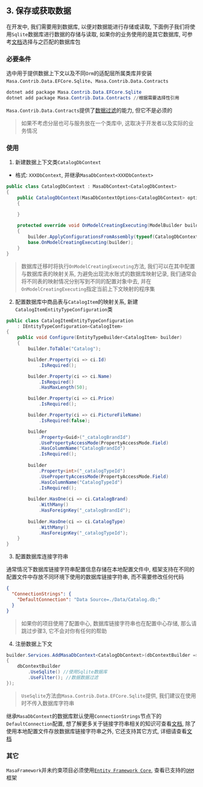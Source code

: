 ## 3. 保存或获取数据

在开发中, 我们需要用到数据库, 以便对数据能进行存储或读取, 下面例子我们将使用`Sqlite`数据库进行数据的存储与读取, 如果你的业务使用的是其它数据库, 可参考[文档](/framework/building-blocks/data/orm-efcore)选择与之匹配的数据库包

### 必要条件

选中用于提供数据上下文以及不同`Orm`的适配层所属类库并安装`Masa.Contrib.Data.EFCore.Sqlite`、`Masa.Contrib.Data.Contracts`

```powershell
dotnet add package Masa.Contrib.Data.EFCore.Sqlite
dotnet add package Masa.Contrib.Data.Contracts //根据需要选择性引用
```

`Masa.Contrib.Data.Contracts`提供了[数据过滤](/framework/building-blocks/data/data-filter)的能力, 但它不是必须的

> 如果不考虑分层也可与服务放在一个类库中, 这取决于开发者以及实际的业务情况

### 使用

1. 新建数据上下文类`CatalogDbContext`

* 格式: `XXXDbContext`, 并继承`MasaDbContext<XXXDbContext>`

```csharp
public class CatalogDbContext : MasaDbContext<CatalogDbContext>
{
    public CatalogDbContext(MasaDbContextOptions<CatalogDbContext> options) : base(options)
    {

    }
    
    protected override void OnModelCreatingExecuting(ModelBuilder builder)
    {
        builder.ApplyConfigurationsFromAssembly(typeof(CatalogDbContext).Assembly);
        base.OnModelCreatingExecuting(builder);
    }
}
```

> 数据库迁移时将执行`OnModelCreatingExecuting`方法, 我们可以在其中配置与数据库表的映射关系, 为避免出现流水账式的数据库映射记录, 我们通常会将不同表的映射情况分别写到不同的配置对象中去, 并在`OnModelCreatingExecuting`指定当前上下文映射的程序集

2. 配置数据库中商品表与`CatalogItem`的映射关系, 新建`CatalogItemEntityTypeConfiguration`类

```csharp
public class CatalogItemEntityTypeConfiguration
    : IEntityTypeConfiguration<CatalogItem>
{
    public void Configure(EntityTypeBuilder<CatalogItem> builder)
    {
        builder.ToTable("Catalog");

        builder.Property(ci => ci.Id)
            .IsRequired();

        builder.Property(ci => ci.Name)
            .IsRequired()
            .HasMaxLength(50);

        builder.Property(ci => ci.Price)
            .IsRequired();

        builder.Property(ci => ci.PictureFileName)
            .IsRequired(false);

        builder
            .Property<Guid>("_catalogBrandId")
            .UsePropertyAccessMode(PropertyAccessMode.Field)
            .HasColumnName("CatalogBrandId")
            .IsRequired();
        
        builder
            .Property<int>("_catalogTypeId")
            .UsePropertyAccessMode(PropertyAccessMode.Field)
            .HasColumnName("CatalogTypeId")
            .IsRequired();
        
        builder.HasOne(ci => ci.CatalogBrand)
            .WithMany()
            .HasForeignKey("_catalogBrandId");
        
        builder.HasOne(ci => ci.CatalogType)
            .WithMany()
            .HasForeignKey("_catalogTypeId");
    }
}
```

3. 配置数据库连接字符串

通常情况下数据库链接字符串配置信息存储在本地配置文件中, 框架支持在不同的配置文件中存放不同环境下使用的数据库链接字符串, 而不需要修改任何代码

```appsettings.json
{
  "ConnectionStrings": {
    "DefaultConnection": "Data Source=./Data/Catalog.db;"
  }
}
```

> 如果你的项目使用了配置中心, 数据库链接字符串也在配置中心存储, 那么请跳过步骤3, 它不会对你有任何的帮助

4. 注册数据上下文

```csharp
builder.Services.AddMasaDbContext<CatalogDbContext>(dbContextBuilder =>
{
    dbContextBuilder
        .UseSqlite() //使用Sqlite数据库
        .UseFilter(); //数据数据过滤
});
```

> `UseSqlite`方法由`Masa.Contrib.Data.EFCore.Sqlite`提供, 我们建议在使用时不传入数据库字符串

继承`MasaDbContext`的数据库默认使用`ConnectionStrings`节点下的`DefaultConnection`配置, 想了解更多关于链接字符串相关的知识可查看[文档](/framework/building-blocks/data/connection-strings), 除了使用本地配置文件存放数据库链接字符串之外, 它还支持其它方式, 详细请查看[文档](/framework/building-blocks/data/orm-efcore#section-4f7f752851765b8365b95f0f5b5850a86570636e5e9394fe63a55b577b264e32)

### 其它

`MasaFramework`并未约束项目必须使用[`Entity Framework Core`](https://learn.microsoft.com/zh-cn/ef/core/), 查看已支持的[`ORM`](/framework/building-blocks/data/overview)框架 